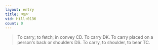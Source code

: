```yaml
---
layout: entry
title: འཁུར་
vid: Hill:0136
count: 0
---
```

> To carry; to fetch; in convey CD\. To carry DK\. To carry placed on a person's back or shoulders DS\. To carry, to shoulder, to bear TC\.


